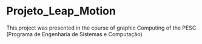 # Projeto_Leap_Motion
This project was presented in the course of graphic Computing of the PESC (Programa de Engenharia de Sistemas e Computação)
